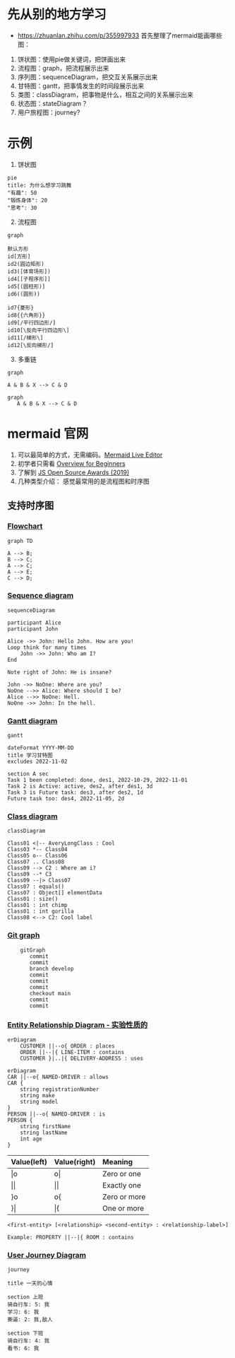 # 先从别的地方学习
* https://zhuanlan.zhihu.com/p/355997933
首先整理了mermaid能画哪些图：
1. 饼状图：使用pie做关键词，把饼画出来
2. 流程图：graph，把流程展示出来
3. 序列图：sequenceDiagram，把交互关系展示出来
4. 甘特图：gantt，把事情发生的时间段展示出来
5. 类图：classDiagram，把事物是什么，相互之间的关系展示出来
6. 状态图：stateDiagram？
7. 用户旅程图：journey?

# 示例
1. 饼状图
```mermaid
pie
title: 为什么想学习跳舞
"有趣": 50
"锻炼身体": 20
"思考": 30
```
2. 流程图
```mermaid
graph

默认方形
id[方形]
id2(圆边矩形)
id3([体育场形])
id4[[子程序形]]
id5[(圆柱形)]
id6((圆形))

id7{菱形}
id8{{六角形}}
id9[/平行四边形/]
id10[\反向平行四边形\]
id11[/梯形\]
id12[\反向梯形/]

```
3. 多重链
```mermaid
graph

A & B & X --> C & D

```
```
graph 
   A & B & X --> C & D
```


# mermaid 官网
1. 可以最简单的方式，无需编码。[Mermaid Live Editor](https://mermaid.live/)
2. 初学者只需看  [Overview for Beginners](https://mermaid-js.github.io/mermaid/#/./n00b-overview?id=overview-for-beginners)
3. 了解到 [JS Open Source Awards (2019)](https://osawards.com/javascript/#nominees) 
4. 几种类型介绍： 感觉最常用的是流程图和时序图

## 支持时序图
### [Flowchart](https://mermaid-js.github.io/mermaid/#/./flowchart?id=flowcharts-basic-syntax)
```mermaid
graph TD

A --> B;
B --> C;
A --> C;
A --> E;
C --> D;
```
### [Sequence diagram](https://mermaid-js.github.io/mermaid/#/./sequenceDiagram)
```mermaid
sequenceDiagram

participant Alice
participant John

Alice ->> John: Hello John. How are you!
Loop think for many times
	John ->> John: Who am I?
End

Note right of John: He is insane?

John ->> NoOne: Where are you?
NoOne -->> Alice: Where should I be?
Alice -->> NoOne: Hell.
NoOne ->> John: In the hell.

```

### [Gantt diagram](https://mermaid-js.github.io/mermaid/#/./gantt)
```mermaid
gantt

dateFormat YYYY-MM-DD
title 学习甘特图
excludes 2022-11-02

section A sec
Task 1 been completed: done, des1, 2022-10-29, 2022-11-01
Task 2 is Active: active, des2, after des1, 3d
Task 3 is Future task: des3, after des2, 1d
Future task too: des4, 2022-11-05, 2d

```
### [Class diagram](https://mermaid-js.github.io/mermaid/#/./classDiagram)
```mermaid
classDiagram

Class01 <|-- AveryLongClass : Cool
Class03 *-- Class04
Class05 o-- Class06
Class07 .. Class08
Class09 --> C2 : Where am i?
Class09 --* C3
Class09 --|> Class07
Class07 : equals()
Class07 : Object[] elementData
Class01 : size()
Class01 : int chimp
Class01 : int gorilla
Class08 <--> C2: Cool label

```

### [Git graph](https://mermaid-js.github.io/mermaid/#/?id=git-graph)
```mermaid
    gitGraph
       commit
       commit
       branch develop
       commit
       commit
       commit
       checkout main
       commit
       commit
```

### [Entity Relationship Diagram - 实验性质的](https://mermaid-js.github.io/mermaid/#/./entityRelationshipDiagram)

```mermaid
erDiagram
    CUSTOMER ||--o{ ORDER : places
    ORDER ||--|{ LINE-ITEM : contains
    CUSTOMER }|..|{ DELIVERY-ADDRESS : uses
```
```mermaid
erDiagram
CAR ||--o{ NAMED-DRIVER : allows
CAR {
	string registrationNumber
	string make
	string model
}
PERSON ||--o{ NAMED-DRIVER : is
PERSON {
	string firstName
	string lastName
	int age
}
```

|Value(left)|Value(right)|Meaning|
|:--|:--|:--|
|\|o|o\||Zero or one|
|\|\||\|\||Exactly one|
|}o|o{|Zero or more|
|}\||\|{|One or more|

```
<first-entity> [<relationship> <second-entity> : <relationship-label>]

Example: PROPERTY ||--|{ ROOM : contains
```


### [User Journey Diagram](https://mermaid-js.github.io/mermaid/#/./user-journey)
```mermaid
journey

title 一天的心情

section 上班
骑自行车: 5: 我
学习: 6: 我
撕逼: 2: 我,敌人

section 下班
骑自行车: 4: 我
看书: 6: 我

```




